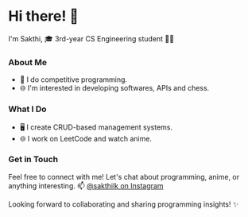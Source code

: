 # Hi there! 👋

I'm Sakthi, 🎓 3rd-year CS Engineering student 🚀🌟

### About Me

- 🔭 I do competitive programming.
- 🌐 I'm interested in developing softwares, APIs and chess.

### What I Do

- 🖥️ I create CRUD-based management systems.
- 🌐 I work on LeetCode and watch anime.

### Get in Touch

Feel free to connect with me! Let's chat about programming, anime, or anything interesting. 📫 [@sakthilk on Instagram](https://www.instagram.com/sakthilk)

Looking forward to collaborating and sharing programming insights! ✨
